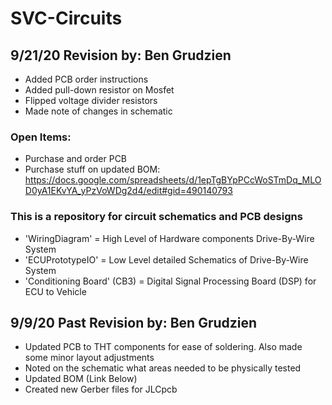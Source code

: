 # SVC-Circuits

## 9/21/20 Revision by: Ben Grudzien
- Added PCB order instructions
- Added pull-down resistor on Mosfet
- Flipped voltage divider resistors
- Made note of changes in schematic

### Open Items:
- Purchase and order PCB
- Purchase stuff on updated BOM: https://docs.google.com/spreadsheets/d/1epTgBYpPCcWoSTmDq_MLOD0yA1EKvYA_yPzVoWDg2d4/edit#gid=490140793

### This is a repository for circuit schematics and PCB designs 
- 'WiringDiagram' = High Level of Hardware components Drive-By-Wire System
- 'ECUPrototypeIO' = Low Level detailed Schematics of Drive-By-Wire System
- 'Conditioning Board' (CB3) = Digital Signal Processing Board (DSP) for ECU to Vehicle 

## 9/9/20 Past Revision by: Ben Grudzien
- Updated PCB to THT components for ease of soldering. Also made some minor layout adjustments
- Noted on the schematic what areas needed to be physically tested
- Updated BOM (Link Below)
- Created new Gerber files for JLCpcb



